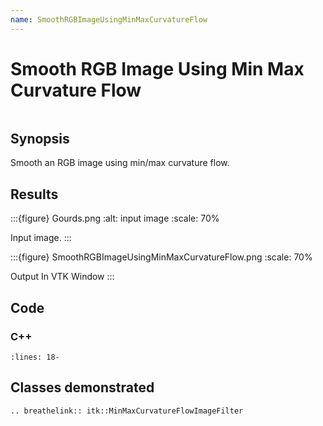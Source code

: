 ```yaml
---
name: SmoothRGBImageUsingMinMaxCurvatureFlow
---
```


# Smooth RGB Image Using Min Max Curvature Flow

```{index} single: MinMaxCurvatureFlowImageFilter single: RGB pair: curvature; flow pair: min; max
```

## Synopsis

Smooth an RGB image using min/max curvature flow.

## Results

:::{figure} Gourds.png
:alt: input image
:scale: 70%

Input image.
:::

:::{figure} SmoothRGBImageUsingMinMaxCurvatureFlow.png
:scale: 70%

Output In VTK Window
:::

## Code

### C++

```{literalinclude} Code.cxx
:lines: 18-
```

## Classes demonstrated

```{eval-rst}
.. breathelink:: itk::MinMaxCurvatureFlowImageFilter
```
